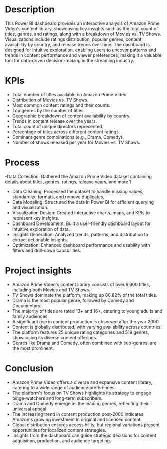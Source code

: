 # Description
This Power BI dashboard provides an interactive analysis of Amazon Prime Video's content library, showcasing key insights such as the total count of titles, genres, and ratings, along with a breakdown of Movies vs. TV Shows. Visualizations include ratings distribution, popular genres, content availability by country, and release trends over time. The dashboard is designed for intuitive exploration, enabling users to uncover patterns and trends in content performance and viewer preferences, making it a valuable tool for data-driven decision-making in the streaming industry.

# KPIs
- Total number of titles available on Amazon Prime Video.
- Distribution of Movies vs. TV Shows.
- Most common content ratings and their counts.
- Top genres by the number of titles.
- Geographic breakdown of content availability by country.
- Trends in content release over the years.
- Total count of unique directors represented.
- Percentage of titles across different content ratings.
- Dominant genre combinations (e.g., Drama, Comedy).
- Number of shows released per year for Movies vs. TV Shows.

# Process
-Data Collection: Gathered the Amazon Prime Video dataset containing details about titles, genres, ratings, release years, and more.1
- Data Cleaning: Processed the dataset to handle missing values, standardize formats, and remove duplicates.
- Data Modeling: Structured the data in Power BI for efficient querying and visualization.
- Visualization Design: Created interactive charts, maps, and KPIs to represent key insights.
- Dashboard Development: Built a user-friendly dashboard layout for intuitive exploration of data.
- Insights Generation: Analyzed trends, patterns, and distribution to extract actionable insights.
- Optimization: Enhanced dashboard performance and usability with filters and drill-down capabilities.

# Project insights
- Amazon Prime Video's content library consists of over 9,600 titles, including both Movies and TV Shows.
- TV Shows dominate the platform, making up 80.82% of the total titles.
- Drama is the most popular genre, followed by Comedy and Documentary.
- The majority of titles are rated 13+ and 16+, catering to young adults and family audiences.
- A significant rise in content production is observed after the year 2000.
- Content is globally distributed, with varying availability across countries.
- The platform features 25 unique rating categories and 519 genres, showcasing its diverse content offerings.
- Genres like Drama and Comedy, often combined with sub-genres, are the most prominent.

# Conclusion
- Amazon Prime Video offers a diverse and expansive content library, catering to a wide range of audience preferences.
- The platform's focus on TV Shows highlights its strategy to engage binge-watchers and long-term subscribers.
- Drama and Comedy emerge as the leading genres, reflecting their universal appeal.
- The increasing trend in content production post-2000 indicates Amazon's growing investment in original and licensed content.
- Global distribution ensures accessibility, but regional variations present opportunities for localized content strategies.
- Insights from the dashboard can guide strategic decisions for content acquisition, production, and audience targeting.












